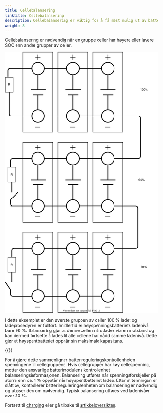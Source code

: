```yaml
---
title: Cellebalansering
linktitle: Cellebalansering
description: Cellebalansering er viktig for å få mest mulig ut av batteriet.
weight: 8
---
```

<!-- markdownlint-disable MD033 -->
Cellebalansering er nødvendig når en gruppe celler har høyere eller lavere SOC enn andre grupper av celler.

<img src="cellbalancing.drawio.svg" class="img-fluid">

I dette eksemplet er den øverste gruppen av celler 100 % ladet og ladeprosedyren er fullført.
Imidlertid er høyspenningsbatteriets ladenivå bare 96 %. Balansering gjør at denne cellen nå utlades via en motstand og kan dermed fortsette å lades til alle cellene har nådd samme ladenivå. Dette gjør at høyspentbatteriet oppnår sin maksimale kapasitans.

{{<evkxdisplayaddarticle />}}

For å gjøre dette sammenligner batterireguleringskontrollenheten spenningene til cellegruppene. Hvis cellegrupper har høy cellespenning, mottar den ansvarlige batterimodulens kontrollenhet balanseringsinformasjonen. Balansering utføres når spenningsforskjeller på større enn ca. 1 % oppstår når høyspentbatteriet lades. Etter at tenningen er slått av, kontrollerer batterireguleringsenheten om balansering er nødvendig og utløser den om nødvendig. Typisk balansering utføres ved ladenivåer over 30 %.

Fortsett til [charging](../charging/) eller gå tilbake til [artikkeloversikten](../).